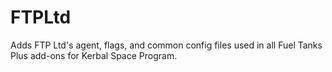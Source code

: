 # FTPLtd
 Adds FTP Ltd's agent, flags, and common config files used in all Fuel Tanks Plus add-ons for Kerbal Space Program.
